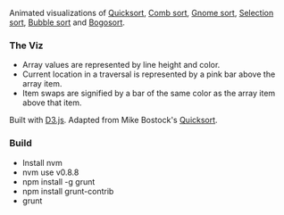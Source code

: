 Animated visualizations of [Quicksort](http://en.wikipedia.org/wiki/Quicksort), [Comb sort](http://en.wikipedia.org/wiki/Comb_sort), 
 [Gnome sort](http://en.wikipedia.org/wiki/Gnome_sort), [Selection sort](http://en.wikipedia.org/wiki/Selection_sort), 
[Bubble sort](http://en.wikipedia.org/wiki/Bubble_sort) and [Bogosort](http://en.wikipedia.org/wiki/Bogosort).
  
### The Viz

   * Array values are represented by line height and color.
   * Current location in a traversal is represented by a pink bar above the array item.
   * Item swaps are signified by a bar of the same color as the array item above that item.

Built with [D3.js](http://mbostock.github.com/d3/). Adapted from Mike Bostock's [Quicksort](http://bl.ocks.org/1582075).

### Build

   * Install nvm
   * nvm use v0.8.8
   * npm install -g grunt
   * npm install grunt-contrib
   * grunt